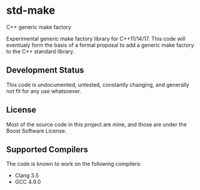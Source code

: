 std-make
========

C++ generic make factory 

Experimental generic make factory library for C++11/14/17. This code will eventualy form the basis of a formal proposal to add a generic make factory to the C++ standard library.

Development Status
------------------
This code is undocumented, untested, constantly changing, and generally not fit for any use whatsoever.


License
-------
Most of the source code in this project are mine, and those are under the Boost Software License.

Supported Compilers
-------------------
The code is known to work on the following compilers:

* Clang 3.5
* GCC 4.9.0
